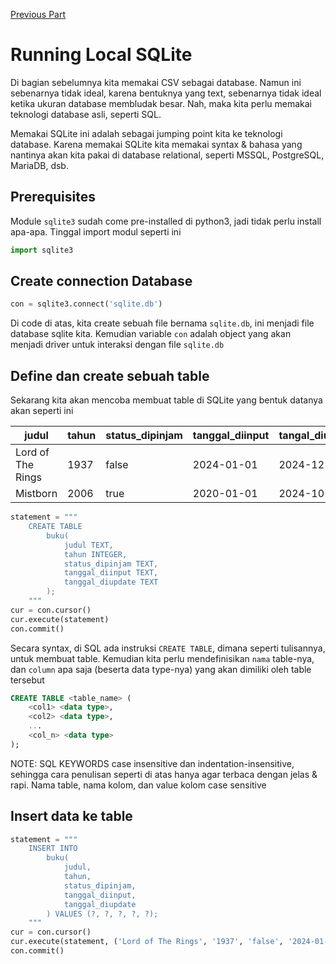 [Previous Part](./materi-2024-11-23.md)

# Running Local SQLite

Di bagian sebelumnya kita memakai CSV sebagai database. Namun ini sebenarnya tidak ideal, karena bentuknya yang text, sebenarnya tidak ideal ketika ukuran database membludak besar. Nah, maka kita perlu memakai teknologi database asli, seperti SQL.

Memakai SQLite ini adalah sebagai jumping point kita ke teknologi database. Karena memakai SQLite kita memakai syntax & bahasa yang nantinya akan kita pakai di database relational, seperti MSSQL, PostgreSQL, MariaDB, dsb.

## Prerequisites
Module `sqlite3` sudah come pre-installed di python3, jadi tidak perlu install apa-apa. Tinggal import modul seperti ini

```python
import sqlite3
```

## Create connection Database
```python
con = sqlite3.connect('sqlite.db')
```
Di code di atas, kita create sebuah file bernama `sqlite.db`, ini menjadi file database sqlite kita.
Kemudian variable `con` adalah object yang akan menjadi driver untuk interaksi dengan file `sqlite.db`

## Define dan create sebuah table
Sekarang kita akan mencoba membuat table di SQLite yang bentuk datanya akan seperti ini

| judul | tahun | status_dipinjam | tanggal_diinput | tangal_diupdate |
| -- | -- | -- | -- | -- |
| Lord of The Rings | 1937 | false | 2024-01-01 | 2024-12-01 |
| Mistborn | 2006 | true | 2020-01-01 | 2024-10-27 |

```python
statement = """
    CREATE TABLE 
        buku(
            judul TEXT,
            tahun INTEGER,
            status_dipinjam TEXT,
            tanggal_diinput TEXT,
            tanggal_diupdate TEXT
        );
    """
cur = con.cursor()
cur.execute(statement)
con.commit()
```

Secara syntax, di SQL ada instruksi `CREATE TABLE`, dimana seperti tulisannya, untuk membuat table. Kemudian kita perlu mendefinisikan `nama` table-nya, dan `column` apa saja (beserta data type-nya) yang akan dimiliki oleh table tersebut

```SQL
CREATE TABLE <table_name> (
    <col1> <data type>,
    <col2> <data type>,
    ...
    <col_n> <data type>
);
```
NOTE:
    SQL KEYWORDS case insensitive dan indentation-insensitive, sehingga cara penulisan seperti di atas hanya agar terbaca dengan jelas & rapi. Nama table, nama kolom, dan value kolom case sensitive

## Insert data ke table
```python
statement = """
    INSERT INTO 
        buku(
            judul,
            tahun,
            status_dipinjam,
            tanggal_diinput,
            tanggal_diupdate
        ) VALUES (?, ?, ?, ?, ?);
    """
cur = con.cursor()
cur.execute(statement, ('Lord of The Rings', '1937', 'false', '2024-01-01', '2024-12-01'))
con.commit()
```